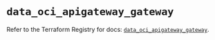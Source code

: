 # `data_oci_apigateway_gateway`

Refer to the Terraform Registry for docs: [`data_oci_apigateway_gateway`](https://registry.terraform.io/providers/oracle/oci/7.19.0/docs/data-sources/apigateway_gateway).
